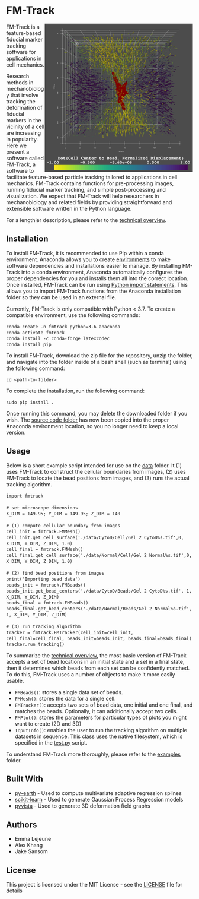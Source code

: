 # FM-Track

<img src="https://github.com/elejeune11/FM-Track/blob/master/misc/sampleimage.png" width="400" height="400" align="right">

FM-Track is a feature-based fiducial marker tracking software for applications in cell mechanics.

Research methods in mechanobiology that involve tracking the deformation of fiducial markers in the vicinity of a cell are increasing in popularity. Here we present a software called FM-Track, a software to facilitate feature-based particle tracking tailored to applications in cell mechanics. FM-Track contains functions for pre-processing images, running fiducial marker tracking, and simple post-processing and visualization. We expect that FM-Track will help researchers in mechanobiology and related fields by providing straightforward and extensible software written in the Python language.

For a lengthier description, please refer to the [technical overview](technicaloverview.pdf).

## Installation

To install FM-Track, it is recommended to use Pip within a conda environment. Anaconda allows you to create [environments](https://docs.conda.io/projects/conda/en/latest/user-guide/concepts/environments.html) to make software dependencies and installations easier to manage. By installing FM-Track into a conda environment, Anaconda automatically configures the proper dependencies for you and installs them all into the correct location. Once installed, FM-Track can be run using [Python import statements](https://docs.python.org/3/reference/import.html). This allows you to import FM-Track functions from the Anaconda installation folder so they can be used in an external file.

Currently, FM-Track is only compatible with Python < 3.7. To create a compatible environment, use the following commands:

```
conda create -n fmtrack python=3.6 anaconda
conda activate fmtrack
conda install -c conda-forge latexcodec
conda install pip
```

To install FM-Track, download the zip file for the repository, unzip the folder, and navigate into the folder inside of a bash shell (such as terminal) using the following command:

```
cd <path-to-folder>
```

To complete the installation, run the following command:

```
sudo pip install .
```

Once running this command, you may delete the downloaded folder if you wish. The [source code folder](fmtrack) has now been copied into the proper Anaconda environment location, so you no longer need to keep a local version.

## Usage

Below is a short example script intended for use on the [data](examples/data) folder. It (1) uses FM-Track to construct the cellular boundaries from images, (2) uses FM-Track to locate the bead positions from images, and (3) runs the actual tracking algorithm.

```
import fmtrack

# set microscope dimensions
X_DIM = 149.95; Y_DIM = 149.95; Z_DIM = 140

# (1) compute cellular boundary from images
cell_init = fmtrack.FMMesh()
cell_init.get_cell_surface('./data/CytoD/Cell/Gel 2 CytoD%s.tif',0, X_DIM, Y_DIM, Z_DIM, 1.0)
cell_final = fmtrack.FMMesh()
cell_final.get_cell_surface('./data/Normal/Cell/Gel 2 Normal%s.tif',0, X_DIM, Y_DIM, Z_DIM, 1.0)

# (2) find bead positions from images
print('Importing bead data')
beads_init = fmtrack.FMBeads()
beads_init.get_bead_centers('./data/CytoD/Beads/Gel 2 CytoD%s.tif', 1, X_DIM, Y_DIM, Z_DIM)
beads_final = fmtrack.FMBeads()
beads_final.get_bead_centers('./data/Normal/Beads/Gel 2 Normal%s.tif', 1, X_DIM, Y_DIM, Z_DIM)

# (3) run tracking algorithm
tracker = fmtrack.FMTracker(cell_init=cell_init, cell_final=cell_final, beads_init=beads_init, beads_final=beads_final)
tracker.run_tracking()
```

To summarize the [technical overview](technicaloverview.pdf), the most basic version of FM-Track accepts a set of bead locations in an initial state and a set in a final state, then it determines which beads from each set can be confidently matched. To do this, FM-Track uses a number of objects to make it more easily usable.

* `FMBeads()`: stores a single data set of beads.
* `FMMesh()`: stores the data for a single cell.
* `FMTracker()`: accepts two sets of bead data, one initial and one final, and matches the beads. Optionally, it can additionally accept two cells.
* `FMPlot()`: stores the parameters for particular types of plots you might want to create (2D and 3D)
* `InputInfo()`: enables the user to run the tracking algorithm on multiple datasets in sequence. This class uses the native filesystem, which is specified in the [test.py](examples/test.py) script.

To understand FM-Track more thoroughly, please refer to the [examples](examples) folder.

## Built With

* [py-earth](https://github.com/scikit-learn-contrib/py-earth) - Used to compute multivariate adaptive regression splines
* [scikit-learn](https://scikit-learn.org/stable/) - Used to generate Gaussian Process Regression models
* [pyvista](http://www.pyvista.org/) - Used to generate 3D deformation field graphs

## Authors

* Emma Lejeune
* Alex Khang
* Jake Sansom

## License

This project is licensed under the MIT License - see the [LICENSE](LICENSE) file for details
